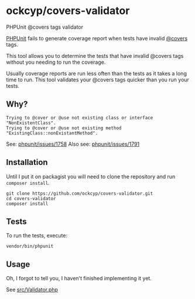 ockcyp/covers-validator
=======================

PHPUnit @covers tags validator

[PHPUnit](https://github.com/sebastianbergmann/phpunit) fails to generate coverage report
when tests have invalid [@covers](https://phpunit.de/manual/3.7/en/appendixes.annotations.html#appendixes.annotations.covers)
tags.

This tool allows you to determine the tests that have invalid @covers tags
without you needing to run the coverage.

Usually coverage reports are run less often than the tests as it takes
a long time to run. This tool validates your @covers tags
quicker than you run your tests.

Why?
----

```
Trying to @cover or @use not existing class or interface "NonExistentClass".
Trying to @cover or @use not existing method "ExistingClass::nonExistantMethod".
```

See: [phpunit/issues/1758](https://github.com/sebastianbergmann/phpunit/issues/1758)
Also see: [phpunit/issues/1791](https://github.com/sebastianbergmann/phpunit/issues/1791)

Installation
------------

Until I put it on packagist you will need to clone the repository
and run `composer install`.

```
git clone https://github.com/ockcyp/covers-validator.git
cd covers-validator
composer install
```

Tests
-----

To run the tests, execute:

```
vendor/bin/phpunit
```

Usage
-----

Oh, I forgot to tell you, I haven't finished implementing it yet.

See [src/Validator.php](src/Validator.php)
